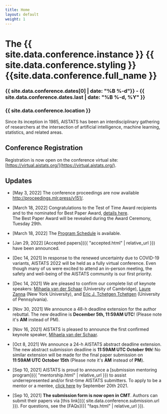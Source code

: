 ```yaml
---
title: Home
layout: default
weight: 1
---
```



# The {{ site.data.conference.instance }} {{ site.data.conference.styling }} {{site.data.conference.full_name }}

### {{ site.data.conference.dates[0] | date: "%B %-d"}} - {{ site.data.conference.dates.last | date: "%B %-d, %Y" }}
### {{ site.data.conference.location }}

Since its inception in 1985, AISTATS has been an interdisciplinary gathering of researchers at the intersection of artificial intelligence, machine learning, statistics, and related areas.

## Conference Registration 

Registration is now open on the conference virtual site: 
[https://virtual.aistats.org/](https://virtual.aistats.org/).


## Updates 

- [May 3, 2022] The conference proceedings are now available <http://proceedings.mlr.press/v151/>.

- [March 18, 2022] Congratulations to the Test of Time Award recipients 
and to the nominated for Best Paper Award, [details here](awards.html).  
The Best Paper Award will be revealed during the Award Ceremony, Tuesday 29th.   

- [March 18, 2022] The [Program Schedule](http://aistats.org/aistats2022/schedule.html) 
  is available. 

- [Jan 29, 2022] [Accepted papers]({{ "accepted.html" | relative_url }})
  have been announced.

- [Dec 14, 2021] In response to the renewed uncertainty due to COVID-19
  variants, AISTATS 2022 will be held as a fully virtual conference. Even
though many of us were excited to attend an in-person meeting, the safety and
well-being of the AISTATS community is our first priority.

- [Dec 14, 2021] We are pleased to confirm our complete list of keynote speakers:
[Mihaela van der Schaar](https://www.vanderschaar-lab.com/prof-mihaela-van-der-schaar/)
(University of Cambridge), [Laure Zanna](https://laurezanna.github.io/) (New York
University), and [Eric J. Tchetgen Tchetgen](https://statistics.wharton.upenn.edu/profile/ett/)
(University of Pennsylvania).

- [Nov 30, 2021] We announce a 48-h deadline extension for the author rebuttal. The new
deadline is **December 5th, 11:59AM UTC**! (Please note it's **AM** instead of PM).

- [Nov 16, 2021] AISTATS is pleased to announce the first confirmed keynote speaker, 
[Mihaela van der Schaar](https://www.vanderschaar-lab.com/prof-mihaela-van-der-schaar/).

- [Oct 8, 2021] We announce a 24-h AISTATS abstract deadline extension. The new
abstract submission deadline is **11:59AM UTC October 9th**! No similar extension
will be made for the final paper submission on **11:59AM UTC October 15th**
(Please note it's **AM** instead of **PM**).

- [Sep 10, 2021] AISTATS is proud to announce a 
[submission mentoring program]({{ "mentorship.html" | relative_url }}) to
assist underrepresented and/or first-time AISTATS submitters. To apply to be a
mentor or a mentee, [click here](https://forms.gle/eQMxu293dM8ZfC6H7) by September 20th 2021.

- [Sep 10, 2021] **The submission form is now open in CMT**. Authors can submit
  their papers via [this link]({{ site.data.conference.submission.url }}). 
For questions, see the [FAQs]({{ "faqs.html" | relative_url }}). 
